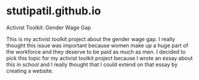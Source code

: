 # stutipatil.github.io
Activist Toolkit: Gender Wage Gap

This is my activist toolkit project about the gender wage gap. I really thought this issue was important because women make up a huge part of the workforce and they deserve to be paid as much as men. I decided to pick this topic for my activist toolkit project because I wrote an essay about this in school and I really thought that I could extend on that essay by creating a website.
